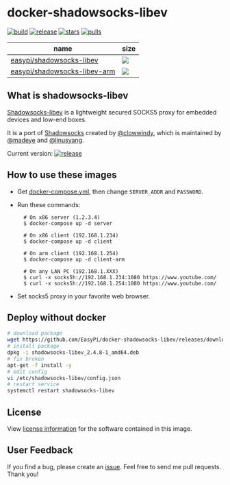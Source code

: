 docker-shadowsocks-libev
========================

[![build](https://travis-ci.org/EasyPi/docker-shadowsocks-libev.svg)](https://travis-ci.org/EasyPi/docker-shadowsocks-libev)
[![release](https://img.shields.io/github/release/EasyPi/docker-shadowsocks-libev.svg)](https://github.com/EasyPi/docker-shadowsocks-libev/releases/latest)
[![stars](https://img.shields.io/docker/stars/easypi/shadowsocks-libev-arm.svg)](https://hub.docker.com/r/easypi/shadowsocks-libev-arm)
[![pulls](https://img.shields.io/docker/pulls/easypi/shadowsocks-libev-arm.svg)](https://hub.docker.com/r/easypi/shadowsocks-libev-arm)

name                               | size
---------------------------------- | ---------------------------------------------------------------------------
[easypi/shadowsocks-libev][11]     | ![](https://badge.imagelayers.io/easypi/shadowsocks-libev:latest.svg)
[easypi/shadowsocks-libev-arm][12] | ![](https://badge.imagelayers.io/easypi/shadowsocks-libev-arm:latest.svg)

## What is shadowsocks-libev

[Shadowsocks-libev][1] is a lightweight secured SOCKS5 proxy for embedded devices
and low-end boxes.

It is a port of [Shadowsocks][2] created by [@clowwindy][3], which is maintained by
[@madeye][4] and [@linusyang][5].

Current version: [![release](https://img.shields.io/github/release/shadowsocks/shadowsocks-libev.svg)][6]

## How to use these images

- Get [docker-compose.yml][7], then change `SERVER_ADDR` and `PASSWORD`.

- Run these commands:

        # On x86 server (1.2.3.4)
        $ docker-compose up -d server

        # On x86 client (192.168.1.234)
        $ docker-compose up -d client

        # On arm client (192.168.1.254)
        $ docker-compose up -d client-arm

        # On any LAN PC (192.168.1.XXX)
        $ curl -x socks5h://192.168.1.234:1080 https://www.youtube.com/
        $ curl -x socks5h://192.168.1.254:1080 https://www.youtube.com/

- Set socks5 proxy in your favorite web browser.

## Deploy without docker

```bash
# download package
wget https://github.com/EasyPi/docker-shadowsocks-libev/releases/download/v2.4.8/shadowsocks-libev_2.4.8-1_amd64.deb
# install package
dpkg -i shadowsocks-libev_2.4.8-1_amd64.deb
# fix broken
apt-get -f install -y
# edit config
vi /etc/shadowsocks-libev/config.json
# restart service
systemctl restart shadowsocks-libev
```

## License

View [license information][9] for the software contained in this image.

## User Feedback

If you find a bug, please create an [issue][10].
Feel free to send me pull requests. Thank you!

[1]: http://shadowsocks.org/
[2]: https://github.com/shadowsocks/shadowsocks
[3]: https://github.com/clowwindy
[4]: https://github.com/madeye
[5]: https://github.com/linusyang
[6]: https://github.com/shadowsocks/shadowsocks-libev/releases/latest
[7]: https://github.com/EasyPi/docker-shadowsocks-libev/raw/master/docker-compose.yml
[8]: https://duckduckgo.com/?q=password+12&t=ffsb&ia=answer
[9]: https://github.com/shadowsocks/shadowsocks-libev#license
[10]: https://github.com/EasyPi/docker-shadowsocks-libev/issues
[11]: https://hub.docker.com/r/easypi/shadowsocks-libev/
[12]: https://hub.docker.com/r/easypi/shadowsocks-libev-arm/
